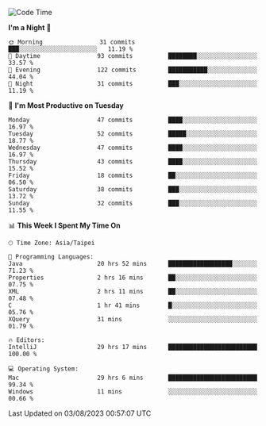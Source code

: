 <!--START_SECTION:waka-->
![Code Time](http://img.shields.io/badge/Code%20Time-304%20hrs%2043%20mins-blue)

**I'm a Night 🦉** 

```text
🌞 Morning                31 commits          ███░░░░░░░░░░░░░░░░░░░░░░   11.19 % 
🌆 Daytime                93 commits          ████████░░░░░░░░░░░░░░░░░   33.57 % 
🌃 Evening                122 commits         ███████████░░░░░░░░░░░░░░   44.04 % 
🌙 Night                  31 commits          ███░░░░░░░░░░░░░░░░░░░░░░   11.19 % 
```
📅 **I'm Most Productive on Tuesday** 

```text
Monday                   47 commits          ████░░░░░░░░░░░░░░░░░░░░░   16.97 % 
Tuesday                  52 commits          █████░░░░░░░░░░░░░░░░░░░░   18.77 % 
Wednesday                47 commits          ████░░░░░░░░░░░░░░░░░░░░░   16.97 % 
Thursday                 43 commits          ████░░░░░░░░░░░░░░░░░░░░░   15.52 % 
Friday                   18 commits          ██░░░░░░░░░░░░░░░░░░░░░░░   06.50 % 
Saturday                 38 commits          ███░░░░░░░░░░░░░░░░░░░░░░   13.72 % 
Sunday                   32 commits          ███░░░░░░░░░░░░░░░░░░░░░░   11.55 % 
```


📊 **This Week I Spent My Time On** 

```text
🕑︎ Time Zone: Asia/Taipei

💬 Programming Languages: 
Java                     20 hrs 52 mins      ██████████████████░░░░░░░   71.23 % 
Properties               2 hrs 16 mins       ██░░░░░░░░░░░░░░░░░░░░░░░   07.75 % 
XML                      2 hrs 11 mins       ██░░░░░░░░░░░░░░░░░░░░░░░   07.48 % 
C                        1 hr 41 mins        █░░░░░░░░░░░░░░░░░░░░░░░░   05.76 % 
XQuery                   31 mins             ░░░░░░░░░░░░░░░░░░░░░░░░░   01.79 % 

🔥 Editors: 
IntelliJ                 29 hrs 17 mins      █████████████████████████   100.00 % 

💻 Operating System: 
Mac                      29 hrs 6 mins       █████████████████████████   99.34 % 
Windows                  11 mins             ░░░░░░░░░░░░░░░░░░░░░░░░░   00.66 % 
```


 Last Updated on 03/08/2023 00:57:07 UTC
<!--END_SECTION:waka-->
